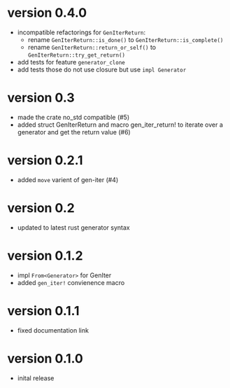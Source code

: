 # version 0.4.0
* incompatible refactorings for `GenIterReturn`:
  - rename `GenIterReturn::is_done()` to `GenIterReturn::is_complete()`
  - rename `GenIterReturn::return_or_self()` to `GenIterReturn::try_get_return()`
* add tests for feature `generator_clone`
* add tests those do not use closure but use `impl Generator`

# version 0.3
* made the crate no_std compatible (#5)
* added struct GenIterReturn and macro gen_iter_return! to iterate over a generator and get the return value (#6)

# version 0.2.1
* added `move` varient of gen-iter (#4)

# version 0.2
* updated to latest rust generator syntax

# version 0.1.2
* impl `From<Generator>` for GenIter
* added `gen_iter!` convienence macro

# version 0.1.1
* fixed documentation link

# version 0.1.0
* inital release
